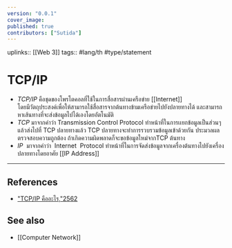 ```yaml
---
version: "0.0.1"
cover_image:
published: true
contributors: ["Sutida"]
---
```

uplinks:: [[Web 3]]
tags:: #lang/th #type/statement

# TCP/IP
- *TCP/IP* คือชุดของโพรโตคอลที่ใช้ในการสื่อสารผ่านเครือข่าย [[Internet]]  
โดยมีวัตถุประสงค์เพื่อให้สามารถใช้สื่อสารจากต้นทางข้ามเครือข่ายไปยังปลายทางได้  และสามารถหาเส้นทางที่จะส่งข้อมูลไปได้เองโดยอัตโนมัติ
- *TCP* มาจากคำว่า Transmission Control Protocol ทำหน้าที่ในการเเยกข้อมูลเป็นส่วนๆ แล้วส่งไปที่ TCP ปลายทางแล้ว TCP ปลายทางจะทำการรวบรวมข้อมูลเข้าด้วยกัน ประมวลผล ตรวจสอบความถูกต้อง ถ้าเกิดความผิดพลาดก็จะขอข้อมูลใหม่จากTCP ต้นทาง
- *IP*  มาจากคำว่า  Internet  Protocol ทำหน้าที่ในการจัดส่งข้อมูลจากเครื่องต้นทางไปยังเครื่องปลายทางโดยอาศัย [[IP Address]]

---
## References
- ["TCP/IP คืออะไร,"2562](https://www.mindphp.com/คู่มือ/73-คืออะไร/2042-tcp-ip-คืออะไร.html)
## See also
- [[Computer Network]]

